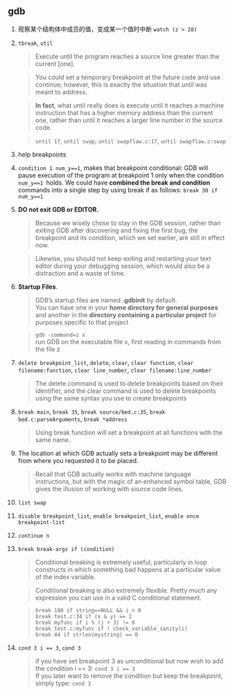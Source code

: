 ## gdb
1. 观察某个结构体中成员的值，变成某一个值时中断 `watch (z > 28)`
2. `tbreak`, `util`
   >Execute until the program reaches a source line greater than the current [one].  

   >You could set a temporary breakpoint at the future code and use continue; however, this is exactly the situation that until was meant to address.  

   >**In fact**, what until really does is execute until it reaches a machine instruction that has a higher memory address than the current one, rather than until it reaches a larger line number in the source code.  

   >`until 17`, `until swap`, `until swapflaw.c:17`, `until swapflaw.c:swap`

3. help breakpoints
4. `condition 1 num_y==1`, makes that breakpoint conditional: GDB will pause execution of
the program at breakpoint 1 only when the condition `num_y==1 `holds. We could have **combined the break and condition** commands into a single step by using break if as follows: `break 30 if num_y==1`
5. **DO not exit GDB or EDITOR.**
   >Because we wisely chose to stay in the GDB
session, rather than exiting GDB after discovering and fixing the first bug, the breakpoint and its condition, which we set earlier, are still in effect now.  

   >Likewise, you should not keep exiting and restarting your text editor
during your debugging session, which would also be a distraction and a
waste of time. 
6. **Startup Files**.
   >GDB’s startup files are named **.gdbinit** by default.  
   You can have one in your **home directory for general purposes** and another in the **directory containing a particular project** for purposes specific to that project

   >`gdb -command=z x`  
   > run GDB on the executable file x, first reading in commands
from the file z
7. `delete breakpoint_list`, `delete`, `clear`, `clear function`, `clear filename:function`, `clear line_number`, `clear filename:line_number`
   > The delete command is used to delete breakpoints based on their identifier, and the clear
command is used to delete breakpoints using the same syntax you use to create breakpoints
8. `break main`, `break 35`, `break source/bed.c:35`, `break bed.c:parseArguments`, `break *address`
   >Using break function will set a breakpoint at all
functions with the same name.
9. The location at which GDB actually sets a breakpoint may be different
from where you requested it to be placed.
   > Recall that GDB actually works with machine language instructions, but with the magic of an enhanced symbol table, GDB gives the illusion of working with source code
lines. 
10. `list swap`
11. `disable breakpoint_list`, `enable breakpoint_list`, `enable once breakpoint-list`
12. `continue n`
13. `break break-args if (condition)`
    > Conditional breaking is extremely useful, particularly in loop constructs in which something bad happens at a particular value of the index variable.

    > Conditional breaking is also extremely flexible. Pretty much any expression you can use in a valid C conditional statement.   

    > `break 180 if string==NULL && i < 0`  
    `break test.c:34 if (x & y) == 1`  
    `break myfunc if i % (j + 3) != 0`  
    `break test.c:myfunc if ! check_variable_sanity(i)`  
    `break 44 if strlen(mystring) == 0`  
14. `cond 3 i == 3`, `cond 3`
    > if you have set breakpoint 3 as unconditional but now wish to add the condition i == 3: `cond 3 i == 3`  
    If you later want to remove the condition but keep the breakpoint, simply type: `cond 3`